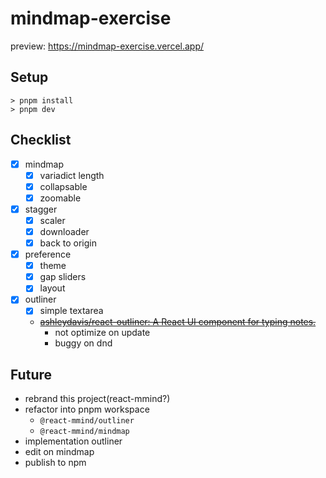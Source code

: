 # mindmap-exercise

preview: https://mindmap-exercise.vercel.app/

## Setup

```shell
> pnpm install
> pnpm dev
```

## Checklist

- [x] mindmap
  - [x] variadict length
  - [x] collapsable
  - [x] zoomable
- [x] stagger
  - [x] scaler
  - [x] downloader
  - [x] back to origin
- [x] preference
  - [x] theme
  - [x] gap sliders
  - [x] layout
- [x] outliner
  - [x] simple textarea
  - <del>[ashleydavis/react-outliner: A React UI component for typing notes.](https://github.com/ashleydavis/react-outliner)</del>
    - not optimize on update
    - buggy on dnd

## Future

- rebrand this project(react-mmind?)
- refactor into pnpm workspace
  - `@react-mmind/outliner`
  - `@react-mmind/mindmap`
- implementation outliner
- edit on mindmap
- publish to npm
